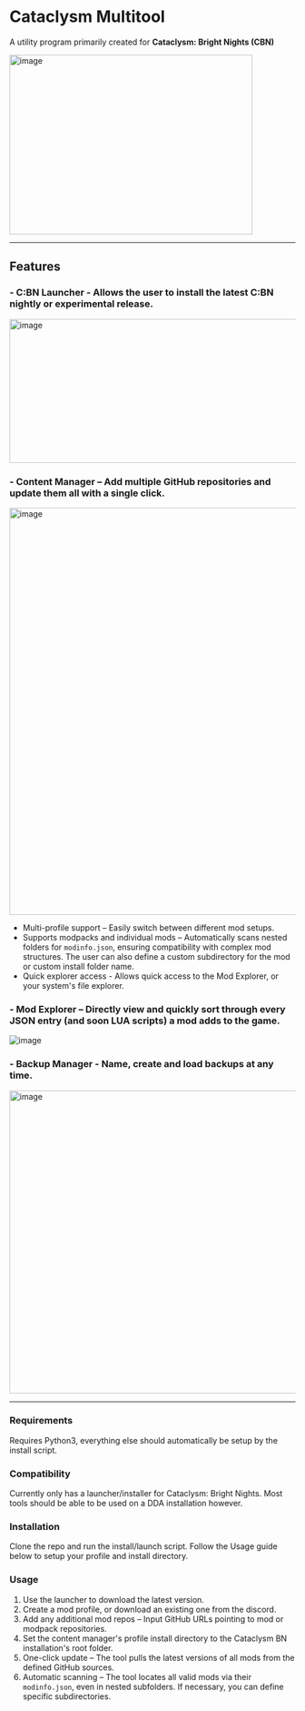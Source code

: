 # Cataclysm Multitool
A utility program primarily created for **Cataclysm: Bright Nights (CBN)**

<img width="428" height="316" alt="image" src="https://github.com/user-attachments/assets/11ab2858-1296-4971-b353-c8ecd5e35343" />

---

## Features
  
### - C:BN Launcher - Allows the user to install the latest C:BN nightly or experimental release.
  <img width="545" height="253" alt="image" src="https://github.com/user-attachments/assets/85e7b9cc-11dd-48c7-93e3-f398377adde4" />
  
### - Content Manager – Add multiple GitHub repositories and update them all with a single click.
  <img width="978" height="716" alt="image" src="https://github.com/user-attachments/assets/1dcd7a9b-3dd7-4d2b-8290-fd01dbb9e555" />
  
  - Multi-profile support – Easily switch between different mod setups.
  - Supports modpacks and individual mods – Automatically scans nested folders for `modinfo.json`, ensuring compatibility with complex mod structures. The user can also define a custom subdirectory for the mod or custom install folder name.
  - Quick explorer access - Allows quick access to the Mod Explorer, or your system's file explorer.
### - Mod Explorer – Directly view and quickly sort through every JSON entry (and soon LUA scripts) a mod adds to the game.
  ![image](https://github.com/user-attachments/assets/a85facb4-c834-415b-964c-ece3f928d6e7)
  
### - Backup Manager - Name, create and load backups at any time.
  <img width="918" height="533" alt="image" src="https://github.com/user-attachments/assets/30c07e7d-d14e-4fab-8a88-762310665865" />

---

### Requirements
Requires Python3, everything else should automatically be setup by the install script.

### Compatibility
Currently only has a launcher/installer for Cataclysm: Bright Nights. Most tools should be able to be used on a DDA installation however.

### Installation

Clone the repo and run the install/launch script. Follow the Usage guide below to setup your profile and install directory.

### Usage

1. Use the launcher to download the latest version.
2. Create a mod profile, or download an existing one from the discord.
3. Add any additional mod repos – Input GitHub URLs pointing to mod or modpack repositories.
4. Set the content manager's profile install directory to the Cataclysm BN installation's root folder.
5. One-click update – The tool pulls the latest versions of all mods from the defined GitHub sources.
6. Automatic scanning – The tool locates all valid mods via their `modinfo.json`, even in nested subfolders. If necessary, you can define specific subdirectories.
